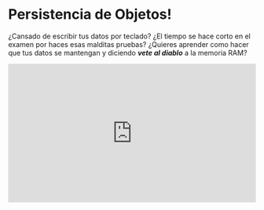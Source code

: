 # Persistencia de Objetos!

¿Cansado de escribir tus datos por teclado?
¿El tiempo se hace corto en el examen por haces esas malditas pruebas?
¿Quieres aprender como hacer que tus datos se mantengan y diciendo ***vete al diablo*** a la memoria RAM?

<div style="position: relative;
    padding-bottom: 56.25%;
    height: 0;
    overflow: hidden;">

<iframe width="560" height="315" style="position: absolute;
    top:0;
    left: 0;
    width: 100%;
    height: 100%;" src="https://www.youtube.com/embed/lD2ONd8jTRc" frameborder="0" allow="accelerometer; autoplay; encrypted-media; gyroscope; picture-in-picture" allowfullscreen></iframe>
</div>